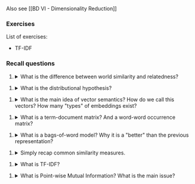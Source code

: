 
Also see [[BD VI - Dimensionality Reduction]]
### Exercises

List of exercises:
- TF-IDF

### Recall questions 

1. <details markdown=1><summary markdown="span"> What is the difference between world similarity and relatedness? </summary>
    
    \


</details>

1. <details markdown=1><summary markdown="span"> What is the distributional hypothesis? </summary>
    
    \


</details>

1. <details markdown=1><summary markdown="span"> What is the main idea of vector semantics? How do we call this vectors? How many "types" of embeddings exist? </summary>
    
    \

</details>

1. <details markdown=1><summary markdown="span"> What is a term-document matrix? And a word-word occurrence matrix? </summary>
    
    \


</details>

1. <details markdown=1><summary markdown="span">  What is a bags-of-word model? Why it is a "better" than the previous representation? </summary>
    
    \


</details>

1. <details markdown=1><summary markdown="span"> Simply recap common similarity measures. </summary>
    
    \


</details>

1. <details markdown=1><summary markdown="span"> What is TF-IDF? </summary>
    
    \


</details>

1. <details markdown=1><summary markdown="span"> What is Point-wise Mutual Information? What is the main issue? </summary>
    
    \
    


</details>